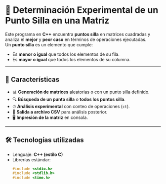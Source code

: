 # 📌 Determinación Experimental de un Punto Silla en una Matriz

Este programa en **C++** encuentra **puntos silla** en matrices cuadradas y analiza el **mejor** y **peor caso** en términos de operaciones ejecutadas.  
Un **punto silla** es un elemento que cumple:  
- Es **menor o igual** que todos los elementos de su fila.  
- Es **mayor o igual** que todos los elementos de su columna.  

---

## 🚀 Características
- 📊 **Generación de matrices** aleatorias o con un punto silla definido.
- 🔍 **Búsqueda de un punto silla** o **todos los puntos silla**.
- ⏱ **Análisis experimental** con conteo de operaciones (`ct`).
- 💾 **Salida a archivo CSV** para análisis posterior.
- 🖥 **Impresión de la matriz** en consola.

---

## 🛠 Tecnologías utilizadas
- Lenguaje: **C++ (estilo C)**
- Librerías estándar:  
  ```c
  #include <stdio.h>
  #include <stdlib.h>
  #include <time.h>
